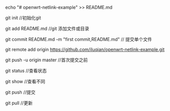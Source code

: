 echo "# openwrt-netlink-example" >> README.md

git init  //初始化git

git add README.md  //git 添加文件或目录

git commit README.md -m "first commit,README.md"   // 提交单个文件

git remote add origin https://github.com/iluqian/openwrt-netlink-example.git

git push -u origin master   //首次提交之前


git status     //查看状态

git show         //查看不同

git push		//提交

git pull		//更新
